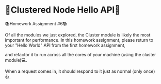 # 🚀Clustered Node Hello API🚀

📚Homework Assignment #6📚

Of all the modules we just explored, the Cluster module is likely the most important for performance. In this homework assignment, please return to your "Hello World" API from the first homework assignment,

and refactor it to run across all the cores of your machine (using the cluster module)💻.

When a request comes in, it should respond to it just as normal (only once)👍.